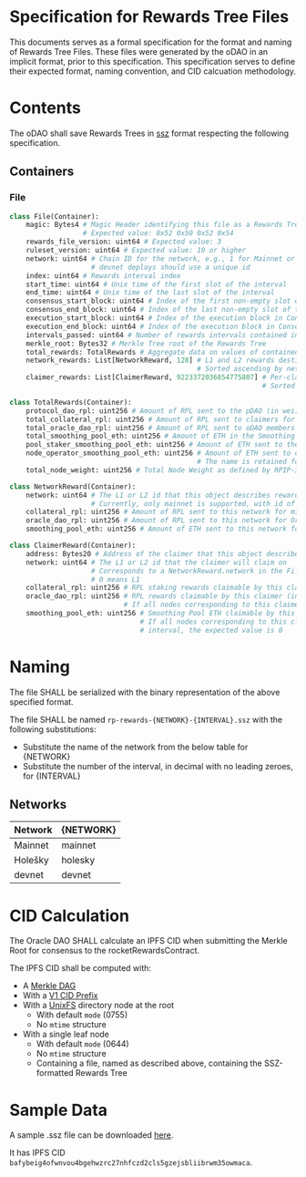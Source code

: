 # Specification for Rewards Tree Files

This documents serves as a formal specification for the format and naming of Rewards Tree Files. 
These files were generated by the oDAO in an implicit format, prior to this specification. 
This specification serves to define their expected format, naming convention, and CID calcuation methodology.

# Contents

The oDAO shall save Rewards Trees in [ssz](../assets/rpip-52/simple-serialize.md) format respecting the following specification.

## Containers

### File

```python
class File(Container):
    magic: Bytes4 # Magic Header identifying this file as a Rewards Tree
                  # Expected value: 0x52 0x50 0x52 0x54
    rewards_file_version: uint64 # Expected value: 3
    ruleset_version: uint64 # Expected value: 10 or higher
    network: uint64 # Chain ID for the network, e.g., 1 for Mainnet or 17000 for Holešky
                    # devnet deploys should use a unique id
    index: uint64 # Rewards interval index
    start_time: uint64 # Unix time of the first slot of the interval
    end_time: uint64 # Unix time of the last slot of the interval
    consensus_start_block: uint64 # Index of the first non-empty slot of the interval
    consensus_end_block: uint64 # Index of the last non-empty slot of the interval
    execution_start_block: uint64 # Index of the execution block in ConsensusStartBlock
    execution_end_block: uint64 # Index of the execution block in ConsensusEndBlock
    intervals_passed: uint64 # Number of rewards intervals contained in the file
    merkle_root: Bytes32 # Merkle Tree root of the Rewards Tree
    total_rewards: TotalRewards # Aggregate data on values of contained rewards
    network_rewards: List[NetworkReward, 128] # L1 and L2 rewards destinations and aggregate amounts
                                              # Sorted ascending by network
    claimer_rewards: List[ClaimerReward, 9223372036854775807] # Per-claimer rewards
                                                              # Sorted in ascending unsigned numerical order by address

class TotalRewards(Container):
    protocol_dao_rpl: uint256 # Amount of RPL sent to the pDAO (in wei)
    total_collateral_rpl: uint256 # Amount of RPL sent to claimers for minipool operation (in wei)
    total_oracle_dao_rpl: uint256 # Amount of RPL sent to oDAO members (in wei)
    total_smoothing_pool_eth: uint256 # Amount of ETH in the Smoothing Pool (in wei)
    pool_staker_smoothing_pool_eth: uint256 # Amount of ETH sent to the rETH contract (in wei)
    node_operator_smoothing_pool_eth: uint256 # Amount of ETH sent to claimers for Smoothing Pool rewards (in wei)
                                              # The name is retained for backwards compatibility with previous specs
    total_node_weight: uint256 # Total Node Weight as defined by RPIP-30 (in wei)

class NetworkReward(Container):
    network: uint64 # The L1 or L2 id that this object describes rewards for
                    # Currently, only mainnet is supported, with id of 0
    collateral_rpl: uint256 # Amount of RPL sent to this network for minipool operation (in wei)
    oracle_dao_rpl: uint256 # Amount of RPL sent to this network for Oracle DAO rewards (in wei)
    smoothing_pool_eth: uint256 # Amount of ETH sent to this network for Smoothing Pool rewards (in wei)

class ClaimerReward(Container):
    address: Bytes20 # Address of the claimer that this object describes rewards for
    network: uint64 # The L1 or L2 id that the claimer will claim on
                    # Corresponds to a NetworkReward.network in the File.network_rewards list
                    # 0 means L1
    collateral_rpl: uint256 # RPL staking rewards claimable by this claimer (in wei)
    oracle_dao_rpl: uint256 # RPL rewards claimable by this claimer (in wei)
                            # If all nodes corresponding to this claimer are not in the oDAO, the expected value is 0
    smoothing_pool_eth: uint256 # Smoothing Pool ETH claimable by this claimer (in wei)
                                # If all nodes corresponding to this claimer were not in the smoothing pool during the
                                # interval, the expected value is 0
```

# Naming

The file SHALL be serialized with the binary representation of the above specified format.

The file SHALL be named `rp-rewards-{NETWORK}-{INTERVAL}.ssz` with the following substitutions:

  * Substitute the name of the network from the below table for {NETWORK}
  * Substitute the number of the interval, in decimal with no leading zeroes, for {INTERVAL}

## Networks
| Network | {NETWORK} |
| ------- | --------- |
| Mainnet | mainnet   |
| Holešky | holesky   |
| devnet  | devnet    |

# CID Calculation

The Oracle DAO SHALL calculate an IPFS CID when submitting the Merkle Root for consensus to the rocketRewardsContract.

The IPFS CID shall be computed with:
  * A [Merkle DAG](https://github.com/ipfs/ipfs-docs/blob/d72c43a545da5e58277cbfb3677ec68d0c9ef568/docs/concepts/merkle-dag.md)
  * With a [V1 CID Prefix](https://github.com/ipfs/ipfs-docs/blob/d72c43a545da5e58277cbfb3677ec68d0c9ef568/docs/concepts/content-addressing.md#version-1-v1)
  * With a [UnixFS](https://github.com/ipfs/specs/blob/e4e5754ad4a4bfbb2ebe63f4c27631f573703de0/UNIXFS.md) directory node at the root
    * With default `mode` (0755)
    * No `mtime` structure
  * With a single leaf node
    * With default `mode` (0644)
    * No `mtime` structure
    * Containing a file, named as described above, containing the SSZ-formatted Rewards Tree

# Sample Data

A sample .ssz file can be downloaded [here](../assets/rpip-52/rp-rewards-holesky-155.ssz).

It has IPFS CID `bafybeig4ofwnvou4bgehwzrc27nhfczd2cls5gzejsbliibrwm35owmaca`.
